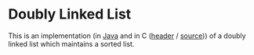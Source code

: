 # Doubly Linked List

This is an implementation (in [Java](./DoublyLinkedList.java) and in C ([header](./doubly_linked_list.h) / [source](./doubly_linked_list.c))) of a doubly linked list which maintains a sorted list.
